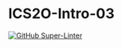 # ICS2O-Intro-03

[![GitHub Super-Linter](https://github.com/SHH-ICS/html-page-dankhatana/workflows/Lint%20Code%20Base/badge.svg)](https://github.com/marketplace/actions/super-linter)
